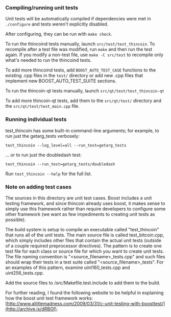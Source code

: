 ### Compiling/running unit tests

Unit tests will be automatically compiled if dependencies were met in `./configure`
and tests weren't explicitly disabled.

After configuring, they can be run with `make check`.

To run the thincoind tests manually, launch `src/test/test_thincoin`. To recompile
after a test file was modified, run `make` and then run the test again. If you
modify a non-test file, use `make -C src/test` to recompile only what's needed
to run the thincoind tests.

To add more thincoind tests, add `BOOST_AUTO_TEST_CASE` functions to the existing
.cpp files in the `test/` directory or add new .cpp files that
implement new BOOST_AUTO_TEST_SUITE sections.

To run the thincoin-qt tests manually, launch `src/qt/test/test_thincoin-qt`

To add more thincoin-qt tests, add them to the `src/qt/test/` directory and
the `src/qt/test/test_main.cpp` file.

### Running individual tests

test_thincoin has some built-in command-line arguments; for
example, to run just the getarg_tests verbosely:

    test_thincoin --log_level=all --run_test=getarg_tests

... or to run just the doubledash test:

    test_thincoin --run_test=getarg_tests/doubledash

Run `test_thincoin --help` for the full list.

### Note on adding test cases

The sources in this directory are unit test cases.  Boost includes a
unit testing framework, and since thincoin already uses boost, it makes
sense to simply use this framework rather than require developers to
configure some other framework (we want as few impediments to creating
unit tests as possible).

The build system is setup to compile an executable called "test_thincoin"
that runs all of the unit tests.  The main source file is called
test_bitcoin.cpp, which simply includes other files that contain the
actual unit tests (outside of a couple required preprocessor
directives).  The pattern is to create one test file for each class or
source file for which you want to create unit tests.  The file naming
convention is "<source_filename>_tests.cpp" and such files should wrap
their tests in a test suite called "<source_filename>_tests".  For an
examples of this pattern, examine uint160_tests.cpp and
uint256_tests.cpp.

Add the source files to /src/Makefile.test.include to add them to the build.

For further reading, I found the following website to be helpful in
explaining how the boost unit test framework works:
[http://www.alittlemadness.com/2009/03/31/c-unit-testing-with-boosttest/](http://archive.is/dRBGf).
